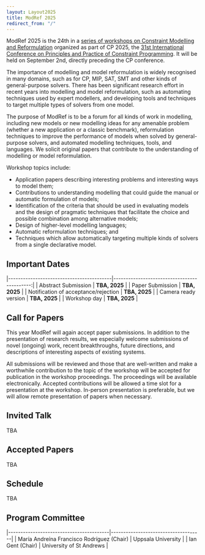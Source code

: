 ```yaml
---
layout: Layout2025
title: ModRef 2025
redirect_from: "/"
---
```


ModRef 2025 is the 24th in a [series of workshops on Constraint Modelling and Reformulation](https://www-users.york.ac.uk/~af9/ModRef/) organized as part of CP 2025, the [31st International Conference on Principles and Practice of Constraint Programming](https://cp2025.a4cp.org/).
It will be held on September 2nd, directly preceding the CP conference. 

The importance of modelling and model reformulation is widely recognised in many domains, such as for CP, MIP, SAT, SMT and other kinds of general-purpose solvers. There has been significant research effort in recent years into modelling and model reformulation, such as automating techniques used by expert modellers, and developing tools and techniques to target multiple types of solvers from one model. 

The purpose of ModRef is to be a forum for all kinds of work in modelling, including new models or new modelling ideas for any amenable problem (whether a new application or a classic benchmark),  reformulation techniques to improve the performance of models when solved by general-purpose solvers, and automated modelling techniques, tools, and languages. We solicit original papers that contribute to the understanding of modelling or model reformulation.  

Workshop topics include:

- Application papers describing interesting problems and interesting ways to model them;
- Contributions to understanding modelling that could guide the manual or automatic formulation of models;
- Identification of the criteria that should be used in evaluating models and the design of pragmatic techniques that facilitate the choice and possible combination among alternative models;
- Design of higher-level modelling languages;
- Automatic reformulation techniques; and
- Techniques which allow automatically targeting multiple kinds of solvers from a single declarative model.

## <a name="importantDates"></a> Important Dates

|------------------------------------------|--------------------------------------------:|
| Abstract Submission                      | **TBA, 2025**                          |
| Paper Submission                         | **TBA, 2025**                          |
| Notification of acceptance/rejection     | **TBA, 2025**                         |
| Camera ready version                     | **TBA, 2025**                       |
| Workshop day                             | **TBA, 2025**                     |

## <a name="callForPapers"></a> Call for Papers 

This year ModRef will again accept paper submissions. In addition to the presentation of research results, we especially welcome submissions of novel (ongoing) work, recent breakthroughs, future directions, and descriptions of interesting aspects of existing systems.

<!-- There are three types of paper submissions: extended abstracts (at most two pages), short papers (at most eight pages) and long papers (at most fifteen pages). References are not part of the page limit. Papers are submitted through [EasyChair](https://easychair.org/conferences/?conf=modref2024), as a PDF file following [LIPIcs guidelines](https://submission.dagstuhl.de/series/details/5#author). There is no requirement for papers to be anonymised before submission. 

We also accept (and encourage) non-traditional electronic submissions, such as interactive works/tool demonstrations. In this case, please contact the chairs to discuss the suitability of your submission for ModRef. 
[chairs](mailto://helene.verhaeghe@kuleuven.be)--> 


All submissions will be reviewed and those that are well-written and make a worthwhile contribution to the topic of the workshop will be accepted for publication in the workshop proceedings. The proceedings will be available electronically. Accepted contributions will be allowed a time slot for a presentation at the workshop. In-person presentation is preferable, but we will allow remote presentation of papers when necessary. 

## <a name="invitedTalk"></a> Invited Talk

TBA

## <a name="acceptedPapers"></a> Accepted Papers

TBA


## <a name="schedule"></a> Schedule

TBA

## <a name="programCommittee"></a> Program Committee

|-----------------------------------------|-------------------------------------| 
| María Andreína Francisco Rodríguez (Chair) | Uppsala University                  |
| Ian Gent (Chair)                             | University of St Andrews            |
